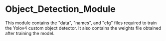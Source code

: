 # Object_Detection_Module
This module contains the "data", "names", and "cfg" files required to train the Yolov4 custom object detector. It also contains the weights file obtained after training the model.
